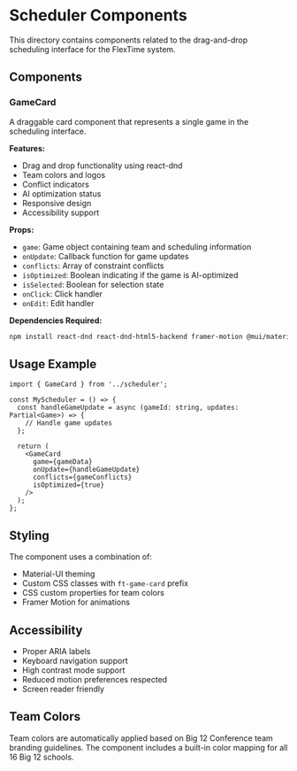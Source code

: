# Scheduler Components

This directory contains components related to the drag-and-drop scheduling interface for the FlexTime system.

## Components

### GameCard

A draggable card component that represents a single game in the scheduling interface.

**Features:**
- Drag and drop functionality using react-dnd
- Team colors and logos
- Conflict indicators
- AI optimization status
- Responsive design
- Accessibility support

**Props:**
- `game`: Game object containing team and scheduling information
- `onUpdate`: Callback function for game updates
- `conflicts`: Array of constraint conflicts
- `isOptimized`: Boolean indicating if the game is AI-optimized
- `isSelected`: Boolean for selection state
- `onClick`: Click handler
- `onEdit`: Edit handler

**Dependencies Required:**
```bash
npm install react-dnd react-dnd-html5-backend framer-motion @mui/material @mui/icons-material
```

## Usage Example

```tsx
import { GameCard } from '../scheduler';

const MyScheduler = () => {
  const handleGameUpdate = async (gameId: string, updates: Partial<Game>) => {
    // Handle game updates
  };

  return (
    <GameCard
      game={gameData}
      onUpdate={handleGameUpdate}
      conflicts={gameConflicts}
      isOptimized={true}
    />
  );
};
```

## Styling

The component uses a combination of:
- Material-UI theming
- Custom CSS classes with `ft-game-card` prefix
- CSS custom properties for team colors
- Framer Motion for animations

## Accessibility

- Proper ARIA labels
- Keyboard navigation support
- High contrast mode support
- Reduced motion preferences respected
- Screen reader friendly

## Team Colors

Team colors are automatically applied based on Big 12 Conference team branding guidelines. The component includes a built-in color mapping for all 16 Big 12 schools.